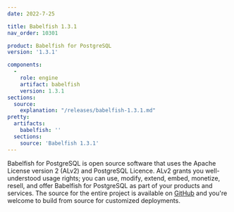 ```yaml
---
date: 2022-7-25

title: Babelfish 1.3.1
nav_order: 10301

product: Babelfish for PostgreSQL
version: '1.3.1'

components:
  -
    role: engine
    artifact: babelfish
    version: 1.3.1
sections:
  source:
    explanation: "/releases/babelfish-1.3.1.md"
pretty:
  artifacts:
    babelfish: ''
  sections:
    source: 'Babelfish 1.3.1'
---
```


Babelfish for PostgreSQL is open source software that uses the Apache License version 2 (ALv2) and PostgreSQL Licence. ALv2 grants you well-understood usage rights; you can use, modify, extend, embed, monetize, resell, and offer Babelfish for PostgreSQL as part of your products and services. The source for the entire project is available on [GitHub](https://github.com/babelfish-for-postgresql) and you're welcome to build from source for customized deployments. 
